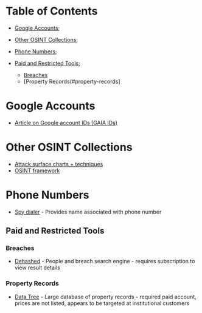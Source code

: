 # Table of Contents

* [Google Accounts](#google-accounts);
* [Other OSINT Collections](#other-osint-collections);
* [Phone Numbers](#phone-numbers);

* [Paid and Restricted Tools](#paid-and-restricted-tools);
  * [Breaches](#breaches)
  * [Property Records(#property-records]

# Google Accounts
* [Article on Google account IDs (GAIA IDs)](https://sector035.nl/articles/keeping-a-grip-on-google-ids)

# Other OSINT Collections
* [Attack surface charts + techniques](https://github.com/sinwindie/OSINT)
* [OSINT framework](https://osintframework.com/)

# Phone Numbers
* [Spy dialer](https://www.spydialer.com/) - Provides name associated with phone number

## Paid and Restricted Tools

### Breaches
* [Dehashed](https://dehashed.com/) - People and breach search engine - requires subscription to view result details

### Property Records
* [Data Tree](https://web.datatree.com/) - Large database of property records - required paid account, prices are not listed, appears to be targeted at institutional customers
